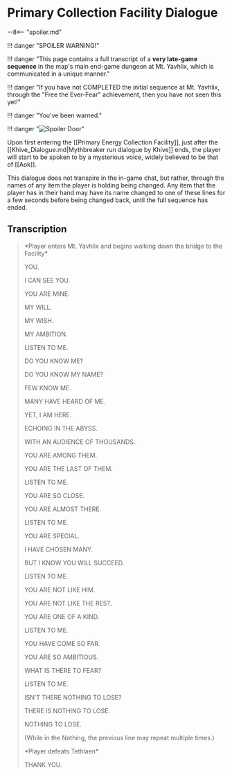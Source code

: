 # Primary Collection Facility Dialogue

--8<-- "spoiler.md"

!!! danger "SPOILER WARNING!"

!!! danger "This page contains a full transcript of a **very late-game sequence** in the map's main end-game dungeon at Mt. Yavhlix, which is communicated in a unique manner."

!!! danger "If you have not COMPLETED the initial sequence at Mt. Yavhlix, through the "Free the Ever-Fear" achievement, then you have not seen this yet!"

!!! danger "You've been warned."

!!! danger "![Spoiler Door](/assets/img/spoiler_door.png)"

Upon first entering the [[Primary Energy Collection Facility]], just after the [[Khive_Dialogue.md|Mythbreaker run dialogue by Khive]] ends, the player will start to be spoken to by a mysterious voice, widely believed to be that of [[Aok]]. 

This dialogue does not transpire in the in-game chat, but rather, through the names of any item the player is holding being changed. Any item that the player has in their hand may have its name changed to one of these lines for a few seconds before being changed back, until the full sequence has ended.

## Transcription
> \*Player enters Mt. Yavhlix and begins walking down the bridge to the Facility*
>
> YOU.
>
> I CAN SEE YOU.
>
> YOU ARE MINE.
>
> MY WILL.
>
> MY WISH.
>
> MY AMBITION.
>
> LISTEN TO ME.
>
> DO YOU KNOW ME?
>
> DO YOU KNOW MY NAME?
>
> FEW KNOW ME.
>
> MANY HAVE HEARD OF ME.
>
> YET, I AM HERE.
>
> ECHOING IN THE ABYSS.
>
> WITH AN AUDIENCE OF THOUSANDS.
>
> YOU ARE AMONG THEM.
>
> YOU ARE THE LAST OF THEM.
>
> LISTEN TO ME.
>
> YOU ARE SO CLOSE.
>
> YOU ARE ALMOST THERE.
>
> LISTEN TO ME.
>
> YOU ARE SPECIAL.
>
> I HAVE CHOSEN MANY.
>
> BUT I KNOW YOU WILL SUCCEED.
>
> LISTEN TO ME.
>
> YOU ARE NOT LIKE HIM.
>
> YOU ARE NOT LIKE THE REST.
>
> YOU ARE ONE OF A KIND.
>
> LISTEN TO ME.
>
> YOU HAVE COME SO FAR.
>
> YOU ARE SO AMBITIOUS.
>
> WHAT IS THERE TO FEAR?
>
> LISTEN TO ME.
>
> ISN’T THERE NOTHING TO LOSE?
>
> THERE IS NOTHING TO LOSE.
> 
> NOTHING TO LOSE.
>
> (While in the Nothing, the previous line may repeat multiple times.)
>
> \*Player defeats Tethlaen*
> 
> THANK YOU.
